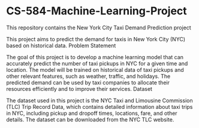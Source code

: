 # CS-584-Machine-Learning-Project
This repository contains the New York City Taxi Demand Prediction project

This project aims to predict the demand for taxis in New York City (NYC) based on historical data.
Problem Statement

The goal of this project is to develop a machine learning model that can accurately predict the number of taxi pickups in NYC for a given time and location. The model will be trained on historical data of taxi pickups and other relevant features, such as weather, traffic, and holidays. The predicted demand can be used by taxi companies to allocate their resources efficiently and to improve their services.
Dataset

The dataset used in this project is the NYC Taxi and Limousine Commission (TLC) Trip Record Data, which contains detailed information about taxi trips in NYC, including pickup and dropoff times, locations, fare, and other details. The dataset can be downloaded from the NYC TLC website.
